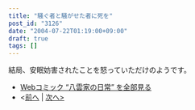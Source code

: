 ```yaml
---
title: "騒ぐ者と騒がせた者に死を"
post_id: "3126"
date: "2004-07-22T01:19:00+09:00"
draft: true
tags: []
---
```


結局、安眠妨害されたことを怒っていただけのようです。

* [Webコミック “八雲家の日常” を全部見る](/tag/yakumo-family?order=ASC)
* <[前へ](/3124) | [次へ>](/3127)

